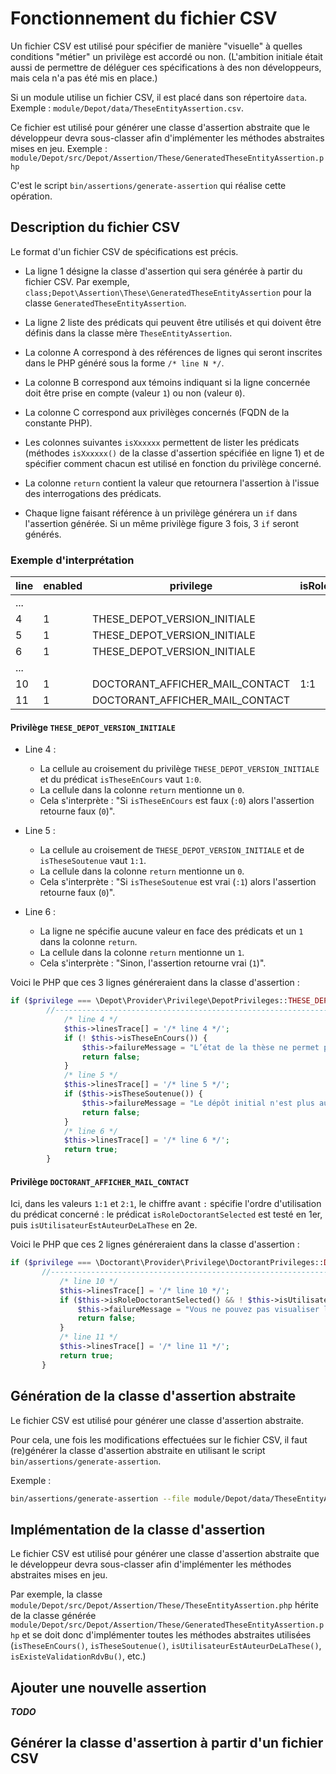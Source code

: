 # Fonctionnement du fichier CSV

Un fichier CSV est utilisé pour spécifier de manière "visuelle" à quelles conditions "métier" un privilège est accordé 
ou non. (L'ambition initiale était aussi de permettre de déléguer ces spécifications à des non développeurs, mais cela
n'a pas été mis en place.)

Si un module utilise un fichier CSV, il est placé dans son répertoire `data`.
Exemple : `module/Depot/data/TheseEntityAssertion.csv`.

Ce fichier est utilisé pour générer une classe d'assertion abstraite que le développeur devra sous-classer afin
d'implémenter les méthodes abstraites mises en jeu.
Exemple : `module/Depot/src/Depot/Assertion/These/GeneratedTheseEntityAssertion.php`

C'est le script `bin/assertions/generate-assertion` qui réalise cette opération.


## Description du fichier CSV

Le format d'un fichier CSV de spécifications est précis.

- La ligne 1 désigne la classe d'assertion qui sera générée à partir du fichier CSV.
  Par exemple, `class;Depot\Assertion\These\GeneratedTheseEntityAssertion` pour la classe `GeneratedTheseEntityAssertion`.

- La ligne 2 liste des prédicats qui peuvent être utilisés et qui doivent être définis dans la
  classe mère `TheseEntityAssertion`.

- La colonne A correspond à des références de lignes qui seront inscrites dans le PHP généré sous
  la forme `/* line N */`.

- La colonne B correspond aux témoins indiquant si la ligne concernée doit être prise en compte (valeur `1`)
  ou non (valeur `0`).

- La colonne C correspond aux privilèges concernés (FQDN de la constante PHP).

- Les colonnes suivantes `isXxxxxx` permettent de lister les prédicats (méthodes `isXxxxxx()` de la classe d'assertion
  spécifiée en ligne 1) et de spécifier comment chacun est utilisé en fonction du privilège concerné.

- La colonne `return` contient la valeur que retournera l'assertion à l'issue des interrogations des prédicats.

- Chaque ligne faisant référence à un privilège générera un `if` dans l'assertion générée.
  Si un même privilège figure 3 fois, 3 `if` seront générés.

### Exemple d'interprétation

|line|enabled| privilege                     | isRoleDoctorantSelected | isTheseEnCours | isTheseSoutenue | isUtilisateurEstAuteurDeLaThese |...| return |
|----|-------|-------------------------------|-------------------------|----------------|-----------------|---------------------------------|---|--------| 
|... |       |                               |                         |                |                 |                                 |   |        |
|4   |1      |THESE_DEPOT_VERSION_INITIALE   |                         | 1:0            |                 |                                 |...| 0      |
|5   |1      |THESE_DEPOT_VERSION_INITIALE   |                         |                | 1:1             |                                 |...| 0      |
|6   |1      |THESE_DEPOT_VERSION_INITIALE   |                         |                |                 |                                 |...| 1      |
|... |       |                               |                         |                |                 |                                 |   |        |
|10  |1      |DOCTORANT_AFFICHER_MAIL_CONTACT| 1:1                     |                |                 | 2:1                             |...| 0      |
|11  |1      |DOCTORANT_AFFICHER_MAIL_CONTACT|                         |                |                 |                                 |...| 1      |

#### Privilège `THESE_DEPOT_VERSION_INITIALE`

- Line 4 :
    - La cellule au croisement du privilège `THESE_DEPOT_VERSION_INITIALE` et du prédicat `isTheseEnCours` vaut `1:0`.
    - La cellule dans la colonne `return` mentionne un `0`.
    - Cela s'interprète : "Si `isTheseEnCours` est faux (`:0`) alors l'assertion retourne faux (`0`)".

- Line 5 :
    - La cellule au croisement de `THESE_DEPOT_VERSION_INITIALE` et de `isTheseSoutenue` vaut `1:1`.
    - La cellule dans la colonne `return` mentionne un `0`.
    - Cela s'interprète : "Si `isTheseSoutenue` est vrai (`:1`) alors l'assertion retourne faux (`0`)".

- Line 6 :
    - La ligne ne spécifie aucune valeur en face des prédicats et un `1` dans la colonne `return`.
    - La cellule dans la colonne `return` mentionne un `1`.
    - Cela s'interprète : "Sinon, l'assertion retourne vrai (`1`)".

Voici le PHP que ces 3 lignes généreraient dans la classe d'assertion :

```php
if ($privilege === \Depot\Provider\Privilege\DepotPrivileges::THESE_DEPOT_VERSION_INITIALE) {
        //--------------------------------------------------------------------------------------
            /* line 4 */
            $this->linesTrace[] = '/* line 4 */';
            if (! $this->isTheseEnCours()) {
                $this->failureMessage = "L’état de la thèse ne permet pas cette opération.";
                return false;
            }
            /* line 5 */
            $this->linesTrace[] = '/* line 5 */';
            if ($this->isTheseSoutenue()) {
                $this->failureMessage = "Le dépôt initial n'est plus autorisé car la date de soutenance est passée.";
                return false;
            }
            /* line 6 */
            $this->linesTrace[] = '/* line 6 */';
            return true;
        }
```

#### Privilège `DOCTORANT_AFFICHER_MAIL_CONTACT`

Ici, dans les valeurs `1:1` et `2:1`, le chiffre avant `:` spécifie l'ordre d'utilisation du prédicat
concerné : le prédicat `isRoleDoctorantSelected` est testé en 1er, puis `isUtilisateurEstAuteurDeLaThese` en 2e.

Voici le PHP que ces 2 lignes généreraient dans la classe d'assertion :

 ```php
if ($privilege === \Doctorant\Provider\Privilege\DoctorantPrivileges::DOCTORANT_AFFICHER_EMAIL_CONTACT) {
        //--------------------------------------------------------------------------------------
            /* line 10 */
            $this->linesTrace[] = '/* line 10 */';
            if ($this->isRoleDoctorantSelected() && ! $this->isUtilisateurEstAuteurDeLaThese()) {
                $this->failureMessage = "Vous ne pouvez pas visualiser l’adresse de contact car vous n’êtes pas l’auteur de la thèse";
                return false;
            }
            /* line 11 */
            $this->linesTrace[] = '/* line 11 */';
            return true;
        }
```


## Génération de la classe d'assertion abstraite

Le fichier CSV est utilisé pour générer une classe d'assertion abstraite.

Pour cela, une fois les modifications effectuées sur le fichier CSV, il faut (re)générer la classe d'assertion 
abstraite en utilisant le script `bin/assertions/generate-assertion`.

Exemple :
```bash
bin/assertions/generate-assertion --file module/Depot/data/TheseEntityAssertion.csv
```


## Implémentation de la classe d'assertion

Le fichier CSV est utilisé pour générer une classe d'assertion abstraite que le développeur devra sous-classer afin
d'implémenter les méthodes abstraites mises en jeu.

Par exemple, la classe `module/Depot/src/Depot/Assertion/These/TheseEntityAssertion.php` hérite de la classe générée
`module/Depot/src/Depot/Assertion/These/GeneratedTheseEntityAssertion.php` et se doit donc d'implémenter toutes les 
méthodes abstraites utilisées (`isTheseEnCours()`, `isTheseSoutenue()`, `isUtilisateurEstAuteurDeLaThese()`, 
`isExisteValidationRdvBu()`, etc.)

 
## Ajouter une nouvelle assertion

***TODO***


## Générer la classe d'assertion à partir d'un fichier CSV
